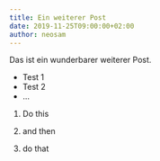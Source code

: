 ```yaml
---
title: Ein weiterer Post
date: 2019-11-25T09:00:00+02:00
author: neosam
---
```


Das ist ein wunderbarer weiterer Post.

* Test 1
* Test 2
* ...

1. Do this

2. and then

3. do that
